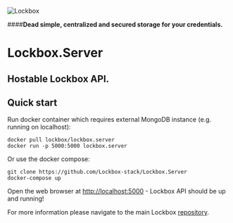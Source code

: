 ![Lockbox](http://spetz.github.io/img/lockbox_logo.png)

####**Dead simple, centralized and secured storage for your credentials.**

# Lockbox.Server
## Hostable Lockbox API.

**Quick start**
----------------

Run docker container which requires external MongoDB instance (e.g. running on localhost):
```
docker pull lockbox/lockbox.server
docker run -p 5000:5000 lockbox.server 
```

Or use the docker compose:

```
git clone https://github.com/Lockbox-stack/Lockbox.Server
docker-compose up
```

Open the web browser at [http://localhost:5000](http://localhost:5000) - Lockbox API should be up and running!

For more information please navigate to the main Lockbox [repository](https://github.com/Lockbox-stack/Lockbox).